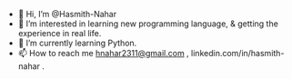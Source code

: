 - 👋 Hi, I’m @Hasmith-Nahar
- 👀 I’m interested in learning new programming language, & getting the experience in real life.
- 🌱 I’m currently learning Python.
- 📫 How to reach me hnahar2311@gmail.com , linkedin.com/in/hasmith-nahar .

<!---
Hasmith-Nahar/Hasmith-Nahar is a ✨ special ✨ repository because its `README.md` (this file) appears on your GitHub profile.
You can click the Preview link to take a look at your changes.
--->

